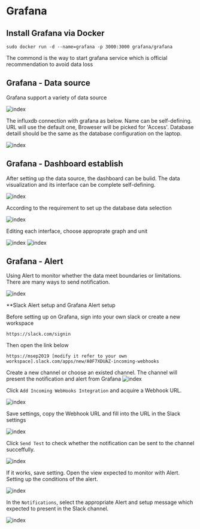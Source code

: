# Grafana

## Install Grafana via Docker
  ```
  sudo docker run -d --name=grafana -p 3000:3000 grafana/grafana
  ```
  The commond is the way to start grafana service which is official recommendation to avoid data loss
## Grafana - Data source 
  Grafana support a variety of data source
  
  ![index](https://github.com/msep2019/MSEP_2019_2/raw/master/grafana/images/10.png)
  
  The influxdb connection with grafana as below. Name can be self-defining. URL will use the default one, Broweser will be picked for 'Access'. Database detaill should be the same as the database configuration on the laptop.
  
  ![index](https://github.com/msep2019/MSEP_2019_2/raw/master/grafana/images/9.png)
  
## Grafana - Dashboard establish

  After setting up the data source, the dashboard can be bulid. The data visualization and its interface can be complete self-defining.
  
  ![index](https://github.com/msep2019/MSEP_2019_2/raw/master/grafana/images/4.png)
  
  According to the requirement to set up the database data selection
  
  ![index](https://github.com/msep2019/MSEP_2019_2/raw/master/grafana/images/1.png)
  
  Editing each interface, choose approprate graph and unit
  
  ![index](https://github.com/msep2019/MSEP_2019_2/raw/master/grafana/images/5.png)
  ![index](https://github.com/msep2019/MSEP_2019_2/raw/master/grafana/images/6.png)
  
## Grafana - Alert
  Using Alert to monitor whether the data meet boundaries or limitations. There are many ways to send notification.
  
  ![index](https://github.com/msep2019/MSEP_2019_2/raw/master/grafana/images/8.png)
  
  **Slack Alert setup and Grafana Alert setup
  
  Before setting up on Grafana, sign into your own slack or create a new workspace
  ```
  https://slack.com/signin
  ```
  
  Then open the link below
  
  ```
  https://msep2019 [modify it refer to your own workspace].slack.com/apps/new/A0F7XDUAZ-incoming-webhooks
  ```
  Create a new channel or choose an existed channel. The channel will present the notification and alert from Grafana
  ![index](https://github.com/msep2019/MSEP_2019_2/raw/master/grafana/images/11.png)
  
  Click `Add Incoming WebHooks Integration` and acquire a Webhook URL.
  
  ![index](https://github.com/msep2019/MSEP_2019_2/raw/master/grafana/images/12.png)
  
  Save settings, copy the Webhook URL and fill into the URL in the Slack settings
  
  ![index](https://github.com/msep2019/MSEP_2019_2/raw/master/grafana/images/7.png)
  
  Click `Send Test` to check whether the notification can be sent to the channel succeffully.
  
  ![index](https://github.com/msep2019/MSEP_2019_2/raw/master/grafana/images/13.png)
  
  If it works, save setting. Open the view expected to monitor with Alert. Setting up the conditions of the alert.
  
  ![index](https://github.com/msep2019/MSEP_2019_2/raw/master/grafana/images/2.png)
  
  In the `Notifications`, select the appropriate Alert and setup message which expected to present in the Slack channel.
  
  ![index](https://github.com/msep2019/MSEP_2019_2/raw/master/grafana/images/3.png)
  
  
  
  
 
  
  
  
